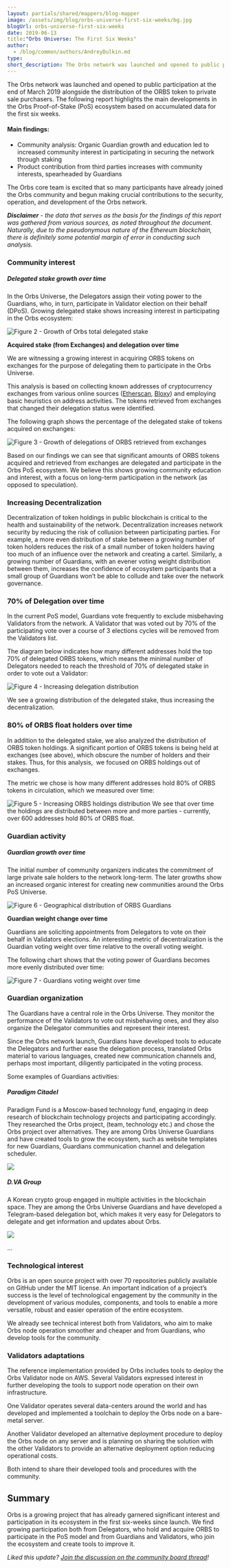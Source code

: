 ```yaml
---
layout: partials/shared/mappers/blog-mapper
image: /assets/img/blog/orbs-universe-first-six-weeks/bg.jpg
blogUrl: orbs-universe-first-six-weeks
date: 2019-06-13
title:"Orbs Universe: The First Six Weeks"
author:
  - /blog/common/authors/AndreyDulkin.md
type:
short_description: The Orbs network was launched and opened to public participation at the end of March 2019 alongside the distribution of the ORBS token to private sale purchasers. The following report highlights the main developments in the Orbs Proof-of-Stake (PoS) ecosystem based on accumulated data for the first six weeks.
---
```


The Orbs network was launched and opened to public participation at the end of March 2019 alongside the distribution of the ORBS token to private sale purchasers. The following report highlights the main developments in the Orbs Proof-of-Stake (PoS) ecosystem based on accumulated data for the first six weeks.

#### Main findings:

- Community analysis: Organic Guardian growth and education led to increased community interest in participating in securing the network through staking
- Product contribution from third parties increases with community interests, spearheaded by Guardians

The Orbs core team is excited that so many participants have already joined the Orbs community and begun making crucial contributions to the security, operation, and development of the Orbs network.

**_Disclaimer_** _- the data that serves as the basis for the findings of this report was gathered from various sources, as noted throughout the document. Naturally, due to the pseudonymous nature of the Ethereum blockchain, there is definitely some potential margin of error in conducting such analysis._

### Community interest

##### **Delegated stake growth over time**

In the Orbs Universe, the Delegators assign their voting power to the Guardians, who, in turn, participate in Validator election on their behalf (DPoS). Growing delegated stake shows increasing interest in participating in the Orbs ecosystem:

![Figure 2 - Growth of Orbs total delegated stake ](/assets/img/blog/orbs-universe-first-six-weeks/image8.jpg)

**Acquired stake (from Exchanges) and delegation over time**

We are witnessing a growing interest in acquiring ORBS tokens on exchanges for the purpose of delegating them to participate in the Orbs Universe.

This analysis is based on collecting known addresses of cryptocurrency exchanges from various online sources ([Etherscan](https://etherscan.io/), [Bloxy](https://bloxy.info)) and employing basic heuristics on address activities. The tokens retrieved from exchanges that changed their delegation status were identified.

The following graph shows the percentage of the delegated stake of tokens acquired on exchanges:

![Figure 3 - Growth of delegations of ORBS retrieved from exchanges](/assets/img/blog/orbs-universe-first-six-weeks/image2.jpg)

Based on our findings we can see that significant amounts of ORBS tokens acquired and retrieved from exchanges are delegated and participate in the Orbs PoS ecosystem. We believe this shows growing community education and interest, with a focus on long-term participation in the network (as opposed to speculation).

### Increasing Decentralization

Decentralization of token holdings in public blockchain is critical to the health and sustainability of the network. Decentralization increases network security by reducing the risk of collusion between participating parties. For example, a more even distribution of stake between a growing number of token holders reduces the risk of a small number of token holders having too much of an influence over the network and creating a cartel. Similarly, a growing number of Guardians, with an evener voting weight distribution between them, increases the confidence of ecosystem participants that a small group of Guardians won’t be able to collude and take over the network governance.

### 70% of Delegation over time

In the current PoS model, Guardians vote frequently to exclude misbehaving Validators from the network. A Validator that was voted out by 70% of the participating vote over a course of 3 elections cycles will be removed from the Validators list.

The diagram below indicates how many different addresses hold the top 70% of delegated ORBS tokens, which means the minimal number of Delegators needed to reach the threshold of 70% of delegated stake in order to vote out a Validator:

![Figure 4 - Increasing delegation distribution](/assets/img/blog/orbs-universe-first-six-weeks/image1.jpg)

We see a growing distribution of the delegated stake, thus increasing the decentralization.

### 80% of ORBS float holders over time

In addition to the delegated stake, we also analyzed the distribution of ORBS token holdings. A significant portion of ORBS tokens is being held at exchanges (see above), which obscure the number of holders and their stakes. Thus, for this analysis,  we focused on ORBS holdings out of exchanges.

The metric we chose is how many different addresses hold 80% of ORBS tokens in circulation, which we measured over time:

![Figure 5 - Increasing ORBS holdings distribution](/assets/img/blog/orbs-universe-first-six-weeks/image4.jpg)
We see that over time the holdings are distributed between more and more parties - currently, over 600 addresses hold 80% of ORBS float.

### Guardian activity

##### **Guardian growth over time**

The initial number of community organizers indicates the commitment of large private sale holders to the network long-term. The later growths show an increased organic interest for creating new communities around the Orbs PoS Universe.

![Figure 6 - Geographical distribution of ORBS Guardians](/assets/img/blog/orbs-universe-first-six-weeks/image6-2.jpg)

**Guardian weight change over time**

Guardians are soliciting appointments from Delegators to vote on their behalf in Validators elections. An interesting metric of decentralization is the Guardian voting weight over time relative to the overall voting weight.

The following chart shows that the voting power of Guardians becomes more evenly distributed over time:

![Figure 7 - Guardians voting weight over time ](/assets/img/blog/orbs-universe-first-six-weeks/image7.jpg)

### **Guardian organization**

The Guardians have a central role in the Orbs Universe. They monitor the performance of the Validators to vote out misbehaving ones, and they also organize the Delegator communities and represent their interest.

Since the Orbs network launch, Guardians have developed tools to educate the Delegators and further ease the delegation process, translated Orbs material to various languages, created new communication channels and, perhaps most important, diligently participated in the voting process.

Some examples of Guardians activities:

##### Paradigm Citadel

Paradigm Fund is a Moscow-based technology fund, engaging in deep research of blockchain technology projects and participating accordingly. They researched the Orbs project, (team, technology etc.) and chose the Orbs project over alternatives. They are among Orbs Universe Guardians and have created tools to grow the ecosystem, such as website templates for new Guardians, Guardians communication channel and delegation scheduler.

![](/assets/img/blog/orbs-universe-first-six-weeks/image5.jpg)

##### D.VA Group

A Korean crypto group engaged in multiple activities in the blockchain space. They are among the Orbs Universe Guardians and have developed a Telegram-based delegation bot, which makes it very easy for Delegators to delegate and get information and updates about Orbs.

![](/assets/img/blog/orbs-universe-first-six-weeks/image3.jpg)

...

### Technological interest

Orbs is an open source project with over 70 repositories publicly available on GitHub under the MIT license. An important indication of a project’s success is the level of technological engagement by the community in the development of various modules, components, and tools to enable a more versatile, robust and easier operation of the entire ecosystem.

We already see technical interest both from Validators, who aim to make Orbs node operation smoother and cheaper and from Guardians, who develop tools for the community.

### Validators adaptations

The reference implementation provided by Orbs includes tools to deploy the Orbs Validator node on AWS. Several Validators expressed interest in further developing the tools to support node operation on their own infrastructure.

One Validator operates several data-centers around the world and has developed and implemented a toolchain to deploy the Orbs node on a bare-metal server.

Another Validator developed an alternative deployment procedure to deploy the Orbs node on any server and is planning on sharing the solution with the other Validators to provide an alternative deployment option reducing operational costs.

Both intend to share their developed tools and procedures with the community.

## Summary

Orbs is a growing project that has already garnered significant interest and participation in its ecosystem in the first six-weeks since launch. We find growing participation both from Delegators, who hold and acquire ORBS to participate in the PoS model and from Guardians and Validators, who join the ecosystem and create tools to improve it.

_Liked this update? [Join the discussion on the community board thread](https://community.orbs.network/t/orbs-universe-the-first-six-weeks/162)!_
